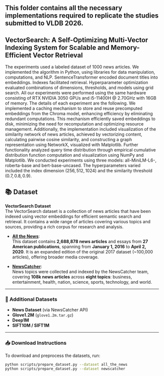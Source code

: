 ## This folder contains all the necessary implementations required to replicate the studies submitted to VLDB 2026.
## VectorSearch: A Self-Optimizing Multi-Vector Indexing System for Scalable and Memory-Efficient Vector Retrieval

The experiments used a labeled dataset of 1000 news articles. We implemented the algorithm in Python, using libraries for data manipulation, computations, and NLP. SentenceTransformer encoded document titles into embeddings. Indexes facilitated retrieval. Hyperparameter optimization evaluated combinations of dimensions, thresholds, and models using grid search. All our experiments were performed using the same hardware consisting of RTX NVIDIA 3050 GPUs and i5-11400H @ 2.70GHz with 16GB of memory. The details of each experiment are the following.
We implemented a caching mechanism to store and reuse precomputed embeddings from the Chroma model, enhancing efficiency by eliminating redundant computations. This mechanism efficiently saved embeddings to disk, minimizing the need for recomputation and optimizing resource management. Additionally, the implementation included visualization of the similarity network of news articles, achieved by vectorizing content, calculating pairwise cosine similarity, and constructing a graph representation using NetworkX, visualized with Matplotlib. Further functionality analyzed query time distribution through empirical cumulative distribution function computation and visualization using NumPy and Matplotlib.
 We conducted experiments using three models: all-MiniLM-L6-, 
 roberta-base and bert-base-uncased. The hyperparameters varied included the index dimension $(256, 512, 1024)$ and the similarity threshold $(0.7, 0.8, 0.9)$. 
## 📚 Dataset

**VectorSearch Dataset**  
The VectorSearch dataset is a collection of news articles that have been indexed using vector embeddings for efficient semantic search and retrieval. It contains a wide range of articles covering various topics and sources, providing a rich corpus for research and analysis.



- [**All the News**](https://components.one/datasets/all-the-news-2-news-articles-dataset):  
  This dataset contains **2,688,878 news articles** and essays from **27 American publications**, spanning from **January 1, 2016** to **April 2, 2020**. It is an expanded edition of the original 2017 dataset (~100,000 articles), offering broader media coverage.

- [**NewsCatcher**](https://www.newscatcherapi.com/):  
  News topics were collected and indexed by the NewsCatcher team, covering **108k news articles** across **eight topics**: business, entertainment, health, nation, science, sports, technology, and world.

---

### 🔻 Additional Datasets 

- **News Dataset** (via NewsCatcher API)  
- **Glove1.2M** (`glove1.2m.tar.gz`)  
- **Deep1M**  
- **SIFT10M / SIFT1M**

---

### 📥 Download Instructions

To download and preprocess the datasets, run:

```bash
python scripts/prepare_dataset.py --dataset all_the_news
python scripts/prepare_dataset.py --dataset newscatcher



